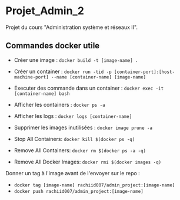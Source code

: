 # Projet_Admin_2

Projet du cours "Administration système et réseaux II".

## Commandes docker utile

- Créer une image : `docker build -t [image-name] .`
- Créer un container : `docker run -tid -p [container-port]:[host-machine-port] --name [container-name] [image-name]`
- Executer des commande dans un container : `docker exec -it [container-name] bash`
- Afficher les containers : `docker ps -a`
- Afficher les logs : `docker logs [container-name]`
- Supprimer les images inutilisées : `docker image prune -a`

- Stop All Containers: `docker kill $(docker ps -q)`
- Remove All Containers: `docker rm $(docker ps -a -q)`
- Remove All Docker Images: `docker rmi $(docker images -q)`

Donner un tag à l'image avant de l'envoyer sur le repo :

- `docker tag [image-name] rachiid007/admin_project:[image-name]`
- `docker push rachiid007/admin_project:[image-name]`
